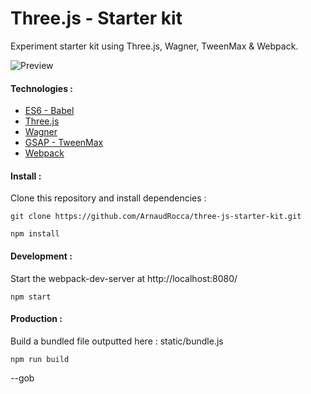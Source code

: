 # Three.js - Starter kit

Experiment starter kit using Three.js, Wagner, TweenMax & Webpack.

![Preview](http://lab.arnaudrocca.fr/previews/three-js-starter-kit-preview.png)

#### Technologies :

* [ES6 - Babel](https://github.com/babel/babel)
* [Three.js](https://github.com/mrdoob/three.js)
* [Wagner](https://github.com/superguigui/Wagner)
* [GSAP - TweenMax](http://greensock.com/tweenmax)
* [Webpack](https://github.com/webpack/webpack)

#### Install :

Clone this repository and install dependencies :
```shell
git clone https://github.com/ArnaudRocca/three-js-starter-kit.git
```
```shell
npm install
```

#### Development :

Start the webpack-dev-server at http://localhost:8080/
```shell
npm start
```

#### Production :

Build a bundled file outputted here : static/bundle.js
```shell
npm run build
```

--gob
